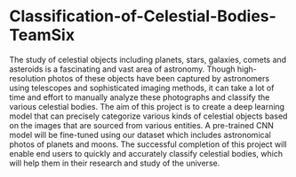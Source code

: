 # Classification-of-Celestial-Bodies-TeamSix

The study of celestial objects including planets, stars, galaxies, comets and asteroids is a fascinating and vast area of astronomy. Though high-resolution photos of these objects have been captured by astronomers using telescopes and sophisticated imaging methods, it can take a lot of time and effort to manually analyze these photographs and classify the various celestial bodies. The aim of this project is to create a deep learning model that can precisely categorize various kinds of celestial objects based on the images that are sourced from various entities. A pre-trained CNN model will be fine-tuned using our dataset which includes astronomical photos of planets and moons. The successful completion of this project will enable end users to quickly and accurately classify celestial bodies, which will help them in their research and study of the universe.
